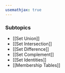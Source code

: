 ```yaml
---
usemathjax: true
---
```


### Subtopics
- [[Set Union]]
- [[Set Intersection]]
- [[Set Difference]]
- [[Set Complement]]
- [[Set Identities]]
- [[Membership Tables]]